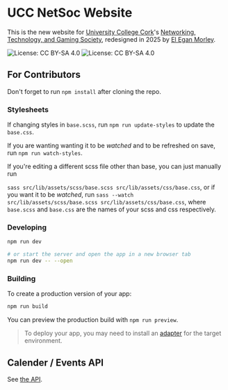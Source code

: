 # UCC NetSoc Website

This is the new website for [University College Cork](https://ucc.ie)'s [Networking, Technology, and Gaming Society](https://netsoc.co), redesigned in 2025 by [El Egan Morley](https://yakowa.com).

![License: CC BY-SA 4.0](https://img.shields.io/badge/Created-2025-ffee00)
![License: CC BY-SA 4.0](https://img.shields.io/badge/Last_Updated-2025-66ff00)



## For Contributors

Don't forget to run `npm install` after cloning the repo.

### Stylesheets

If changing styles in `base.scss`, run `npm run update-styles` to update the `base.css`.

If you are wanting wanting it to be *watched* and to be refreshed on save, run `npm run watch-styles`.

If you're editing a different scss file other than base, you can just manually run

`sass src/lib/assets/scss/base.scss src/lib/assets/css/base.css`, or if you want it to be *watched*, run `sass --watch src/lib/assets/scss/base.scss src/lib/assets/css/base.css`, where `base.scss` and `base.css` are the names of your scss and css respectively.

### Developing

```sh
npm run dev

# or start the server and open the app in a new browser tab
npm run dev -- --open
```

### Building

To create a production version of your app:

```sh
npm run build
```

You can preview the production build with `npm run preview`.

> To deploy your app, you may need to install an [adapter](https://svelte.dev/docs/kit/adapters) for the target environment.


## Calender / Events API
See [the API](https://github.com/yakowa/ucc-netsoc-website).
